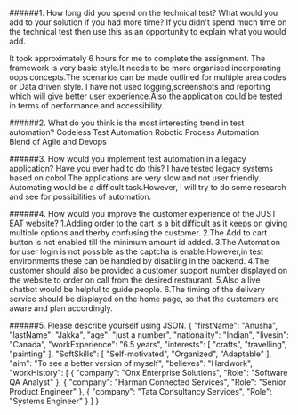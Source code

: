 ######1.	How long did you spend on the technical test? What would you add to your solution if you had more time? If you didn't spend much time on the technical test then use this as an opportunity to explain what you would add.

It took approximately 6 hours for me to complete the assignment.
The framework is very basic style.It needs to be more organised incorporating oops concepts.The scenarios can be made outlined for multiple area codes or Data driven style.
I have not used logging,screenshots and reporting which will give better user experience.Also the application could be tested in terms of performance and accessibility.

######2.	What do you think is the most interesting trend in test automation?
 Codeless Test Automation
 Robotic Process Automation  
 Blend of Agile and Devops
 
######3.   How would you implement test automation in a legacy application? Have you ever had to do this?
I have tested legacy systems based on cobol.The applications are very slow and not user friendly.
Automating would be a difficult task.However, I will try to do some research and see for possibilities of automation.

######4.   How would you improve the customer experience of the JUST EAT website?
1.Adding order to the cart is a bit difficult as it keeps on giving multiple options and therby confusing the customer.
2.The Add to cart button is not enabled till the minimum amount id added.
3.The Automation for user login is not possible as the captcha is enable.However,in test environments these can be handled by disabling in the backend.
4.The customer should also be provided a customer support number displayed on the website to order on call from the desired restaurant.
5.Also a live chatbot would be helpful to guide people. 
6.The timing of the delivery service should be displayed on the home page, so that the customers are aware and plan accordingly.

######5.   Please describe yourself using JSON.
{
  "firstName": "Anusha",
  "lastName": "Jakka",
  "age": "just a number",
  "nationality": "Indian",
  "livesin": "Canada",
  "workExperience": "6.5 years",
  "interests": [
    "crafts",
    "travelling",
    "painting"
  ],
  "SoftSkills": [
    "Self-motivated",
    "Organized",
    "Adaptable"
  ],
  "aim": "To see a better version of myself",
  "believes": "Hardwork",
  "workHistory": [
    {
      "company": "Onx Enterprise Solutions",
      "Role": "Software QA Analyst"
    },
    {
      "company": "Harman Connected Services",
      "Role": "Senior Product Engineer"
    },
    {
      "company": "Tata Consultancy Services",
      "Role": "Systems Engineer"
    }
  ]
}